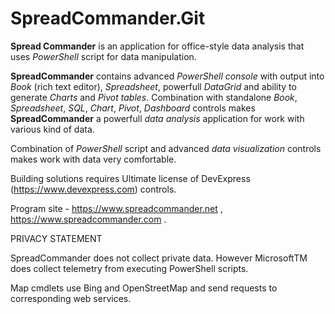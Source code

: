 # SpreadCommander.Git

**Spread Commander** is an application for office-style data analysis that uses *PowerShell* script for data manipulation.

**SpreadCommander** contains advanced *PowerShell console* with output into *Book* (rich text editor), *Spreadsheet*, powerfull *DataGrid* and ability to generate *Charts* and *Pivot tables*. Combination with standalone *Book*, *Spreadsheet*, *SQL*, *Chart*, *Pivot*, *Dashboard* controls makes **SpreadCommander** a powerfull *data analysis* application for work with various kind of data.

Combination of *PowerShell* script and advanced *data visualization* controls makes work with data very comfortable.

Building solutions requires Ultimate license of DevExpress (https://www.devexpress.com) controls.

Program site - https://www.spreadcommander.net , https://www.spreadcommander.com .


PRIVACY STATEMENT

SpreadCommander does not collect private data. However MicrosoftTM does collect telemetry from executing PowerShell scripts.

Map cmdlets use Bing and OpenStreetMap and send requests to corresponding web services.